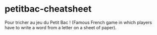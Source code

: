 # petitbac-cheatsheet
Pour tricher au jeu du Petit Bac ! (Famous French game in which players have to write a word from a letter on a sheet of paper).
